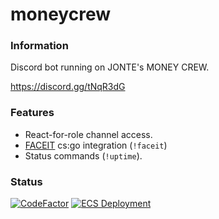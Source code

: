 # moneycrew

### Information

Discord bot running on JONTE's MONEY CREW.

https://discord.gg/tNqR3dG

### Features

- React-for-role channel access.
- [FACEIT](https://www.faceit.com/) cs:go integration (`!faceit`)
- Status commands (`!uptime`).

### Status
[![CodeFactor](https://www.codefactor.io/repository/github/jonnu/moneycrew/badge)](https://www.codefactor.io/repository/github/jonnu/moneycrew)
[![ECS Deployment](https://github.com/jonnu/moneycrew/actions/workflows/aws.yml/badge.svg)](https://github.com/jonnu/moneycrew/actions/workflows/aws.yml)
